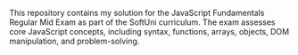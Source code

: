 This repository contains my solution for the JavaScript Fundamentals Regular Mid Exam as part of the SoftUni curriculum. The exam assesses core JavaScript concepts, including syntax, functions, arrays, objects, DOM manipulation, and problem-solving.